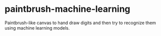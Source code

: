 # paintbrush-machine-learning
Paintbrush-like canvas to hand draw digits and then try to recognize them using machine learning models.
